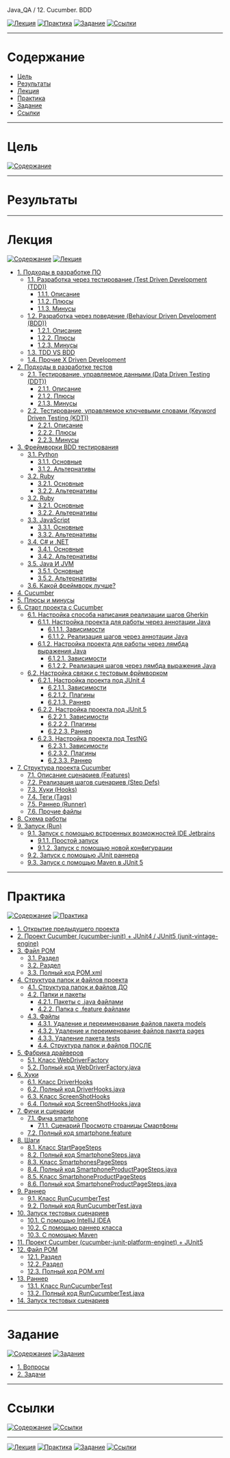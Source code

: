 Java_QA / 12. Cucumber. BDD

[![Лекция](https://img.shields.io/badge/-Лекция-ee99ff)](1.%20Лекция.md)
[![Практика](https://img.shields.io/badge/-Практика-aaffaa)](2.%20Практика.md)
[![Задание](https://img.shields.io/badge/-Задание-99ffee)](3.%20Задание.md)
[![Ссылки](https://img.shields.io/badge/-Ссылки-ffee99)](4.%20Ссылки.md)

***

# Содержание

* [Цель](#цель)
* [Результаты](#результаты)
* [Лекция](#лекция)
* [Практика](#практика)
* [Задание](#задание)
* [Ссылки](#ссылки)

***

# Цель

[![Содержание](https://img.shields.io/badge/-Содержание-1177ff)](#содержание)



***

# Результаты



***

# Лекция

[![Содержание](https://img.shields.io/badge/-Содержание-1177ff)](#содержание)
[![Лекция](https://img.shields.io/badge/-Лекция-ee99ff)](1.%20Лекция.md)


* [1. Подходы в разработке ПО](1.%20Лекция.md#1-подходы-в-разработке-по)
    * [1.1. Разработка через тестирование (Test Driven Development (TDD))](1.%20Лекция.md#11-разработка-через-тестирование-test-driven-development-tdd)
        * [1.1.1. Описание](1.%20Лекция.md#111-описание)
        * [1.1.2. Плюсы](1.%20Лекция.md#112-плюсы)
        * [1.1.3. Минусы](1.%20Лекция.md#113-минусы)
    * [1.2. Разработка через поведение (Behaviour Driven Development (BDD))](1.%20Лекция.md#12-разработка-через-поведение-behaviour-driven-development-bdd)
        * [1.2.1. Описание](v#121-описание)
        * [1.2.2. Плюсы](1.%20Лекция.md#122-плюсы)
        * [1.2.3. Минусы](1.%20Лекция.md#123-минусы)
    * [1.3. TDD VS BDD](1.%20Лекция.md#13-tdd-vs-bdd)
    * [1.4. Прочие X Driven Development](1.%20Лекция.md#14-прочие-x-driven-development)
* [2. Подходы в разработке тестов](1.%20Лекция.md#2-подходы-в-разработке-тестов)
    * [2.1. Тестирование, управляемое данными (Data Driven Testing (DDT))](1.%20Лекция.md#21-тестирование-управляемое-данными-data-driven-testing-ddt)
        * [2.1.1. Описание](1.%20Лекция.md#211-описание)
        * [2.1.2. Плюсы](1.%20Лекция.md#212-плюсы)
        * [2.1.3. Минусы](1.%20Лекция.md#213-минусы)
    * [2.2. Тестирование, управляемое ключевыми словами (Keyword Driven Testing (KDT))](1.%20Лекция.md#22-тестирование-управляемое-ключевыми-словами-keyword-driven-testing-kdt)
        * [2.2.1. Описание](1.%20Лекция.md#221-описание)
        * [2.2.2. Плюсы](1.%20Лекция.md#222-плюсы)
        * [2.2.3. Минусы](1.%20Лекция.md#223-минусы)
* [3. Фреймворки BDD тестирования](1.%20Лекция.md#3-фреймворки-bdd-тестирования)
    * [3.1. Python](1.%20Лекция.md#31-python)
        * [3.1.1. Основные](1.%20Лекция.md#311-основные)
        * [3.1.2. Альтернативы](1.%20Лекция.md#312-альтернативы)
    * [3.2. Ruby](1.%20Лекция.md#32-ruby)
        * [3.2.1. Основные](1.%20Лекция.md#321-основные)
        * [3.2.2. Альтернативы](1.%20Лекция.md#322-альтернативы)
    * [3.2. Ruby](1.%20Лекция.md#32-ruby)
        * [3.2.1. Основные](1.%20Лекция.md#321-основные)
        * [3.2.2. Альтернативы](1.%20Лекция.md#322-альтернативы)
    * [3.3. JavaScript](1.%20Лекция.md#33-javascript)
        * [3.3.1. Основные](1.%20Лекция.md#331-основные)
        * [3.3.2. Альтернативы](1.%20Лекция.md#332-альтернативы)
    * [3.4. C# и .NET](1.%20Лекция.md#34-c-и-net)
        * [3.4.1. Основные](1.%20Лекция.md#341-основные)
        * [3.4.2. Альтернативы](1.%20Лекция.md#342-альтернативы)
    * [3.5. Java И JVM](1.%20Лекция.md#35-java-и-jvm)
        * [3.5.1. Основные](1.%20Лекция.md#351-основные)
        * [3.5.2. Альтернативы](1.%20Лекция.md#352-альтернативы)
    * [3.6. Какой фреймворк лучше?](1.%20Лекция.md#36-какой-фреймворк-лучше)
* [4. Cucumber](1.%20Лекция.md#4-cucumber)
* [5. Плюсы и минусы](1.%20Лекция.md#5-плюсы-и-минусы)
* [6. Старт проекта с Cucumber](1.%20Лекция.md#6-старт-проекта-с-cucumber)
    * [6.1. Настройка способа написания реализации шагов Gherkin](1.%20Лекция.md#61-настройка-способа-написания-реализации-шагов-gherkin)
        * [6.1.1. Настройка проекта для работы через аннотации Java](1.%20Лекция.md#611-настройка-проекта-для-работы-через-аннотации-java)
            * [6.1.1.1. Зависимости](1.%20Лекция.md#6111-зависимости)
            * [6.1.1.2. Реализация шагов через аннотации Java](1.%20Лекция.md#6112-реализация-шагов-через-аннотации-java)
        * [6.1.2. Настройка проекта для работы через лямбда выражения Java](1.%20Лекция.md#612-настройка-проекта-для-работы-через-лямбда-выражения-java)
            * [6.1.2.1. Зависимости](1.%20Лекция.md#6121-зависимости)
            * [6.1.2.2. Реализация шагов через лямбда выражения Java](1.%20Лекция.md#6122-реализация-шагов-через-лямбда-выражения-java)
    * [6.2. Настройка связки с тестовым фрймворком](1.%20Лекция.md#62-настройка-связки-с-тестовым-фрймворком)
        * [6.2.1. Настройка проекта под JUnit 4](1.%20Лекция.md#621-настройка-проекта-под-junit-4)
            * [6.2.1.1. Зависимости](1.%20Лекция.md#6211-зависимости)
            * [6.2.1.2. Плагины](1.%20Лекция.md#6212-плагины)
            * [6.2.1.3. Раннер](1.%20Лекция.md#6213-раннер)
        * [6.2.2. Настройка проекта под JUnit 5](1.%20Лекция.md#622-настройка-проекта-под-junit-5)
            * [6.2.2.1. Зависимости](1.%20Лекция.md#6221-зависимости)
            * [6.2.2.2. Плагины](1.%20Лекция.md#6222-плагины)
            * [6.2.2.3. Раннер](1.%20Лекция.md#6223-раннер)
        * [6.2.3. Настройка проекта под TestNG](1.%20Лекция.md#623-настройка-проекта-под-testng)
            * [6.2.3.1. Зависимости](1.%20Лекция.md#6231-зависимости)
            * [6.2.3.2. Плагины](1.%20Лекция.md#6232-плагины)
            * [6.2.3.3. Раннер](1.%20Лекция.md#6233-раннер)
* [7. Структура проекта Cucumber](1.%20Лекция.md#7-структура-проекта-cucumber)
    * [7.1. Описание сценариев (Features)](1.%20Лекция.md#71-описание-сценариев-features)
    * [7.2. Реализация шагов сценариев (Step Defs)](1.%20Лекция.md#72-реализация-шагов-сценариев-step-defs)
    * [7.3. Хуки (Hooks)](1.%20Лекция.md#73-хуки-hooks)
    * [7.4. Теги (Tags)](1.%20Лекция.md#74-теги-tags)
    * [7.5. Раннер (Runner)](1.%20Лекция.md#75-раннер-runner)
    * [7.6. Прочие файлы](1.%20Лекция.md#76-прочие-файлы)
* [8. Схема работы](1.%20Лекция.md#8-схема-работы)
* [9. Запуск (Run)](1.%20Лекция.md#9-запуск-run)
    * [9.1. Запуск с помощью встроенных возможностей IDE Jetbrains](1.%20Лекция.md#91-запуск-с-помощью-встроенных-возможностей-ide-jetbrains)
        * [9.1.1. Простой запуск](1.%20Лекция.md#911-простой-запуск)
        * [9.1.2. Запуск с помощью новой конфигурации](1.%20Лекция.md#912-запуск-с-помощью-новой-конфигурации)
    * [9.2. Запуск с помощью JUnit раннера](1.%20Лекция.md#92-запуск-с-помощью-junit-раннера)
    * [9.3. Запуск с помощью Maven в JUnit 5](1.%20Лекция.md#93-запуск-с-помощью-maven-в-junit-5)

***

# Практика

[![Содержание](https://img.shields.io/badge/-Содержание-1177ff)](#содержание)
[![Практика](https://img.shields.io/badge/-Практика-aaffaa)](2.%20Практика.md)

* [1. Открытие предыдущего проекта](2.%20Практика.md#1-открытие-предыдущего-проекта)
* [2. Проект Cucumber (cucumber-junit) + JUnit4 / JUnit5 (junit-vintage-engine)](2.%20Практика.md#2-проект-cucumber-cucumber-junit--junit4--junit5-junit-vintage-engine)
* [3. Файл POM](2.%20Практика.md#3-файл-pom)
    * [3.1. Раздел <properties>](2.%20Практика.md#31-раздел-properties)
    * [3.2. Раздел <dependencies>](2.%20Практика.md#32-раздел-dependencies)
    * [3.3. Полный код POM.xml](2.%20Практика.md#33-полный-код-pomxml)
* [4. Структура папок и файлов проекта](2.%20Практика.md#4-структура-папок-и-файлов-проекта)
    * [4.1. Структура папок и файлов ДО](2.%20Практика.md#41-структура-папок-и-файлов-до)
    * [4.2. Папки и пакеты](2.%20Практика.md#42-папки-и-пакеты)
        * [4.2.1. Пакеты с .java файлами](2.%20Практика.md#421-пакеты-с-java-файлами)
        * [4.2.2. Папка с .feature файлами](2.%20Практика.md#422-папка-с-feature-файлами)
    * [4.3. Файлы](2.%20Практика.md#43-файлы)
        * [4.3.1. Удаление и переименование файлов пакета models](2.%20Практика.md#431-удаление-и-переименование-файлов-пакета-models)
        * [4.3.2. Удаление и переименование файлов пакета pages](2.%20Практика.md#432-удаление-и-переименование-файлов-пакета-pages)
        * [4.3.3. Удаление пакета tests](2.%20Практика.md#433-удаление-пакета-tests)
        * [4.4. Структура папок и файлов ПОСЛЕ](2.%20Практика.md#44-структура-папок-и-файлов-после)
* [5. Фабрика драйверов](2.%20Практика.md#5-фабрика-драйверов)
    * [5.1. Класс WebDriverFactory](2.%20Практика.md#51-класс-webdriverfactory)
    * [5.2. Полный код WebDriverFactory.java](2.%20Практика.md#52-полный-код-webdriverfactoryjava)
* [6. Хуки](2.%20Практика.md#6-хуки)
    * [6.1. Класс DriverHooks](2.%20Практика.md#61-класс-driverhooks)
    * [6.2. Полный код DriverHooks.java](2.%20Практика.md#62-полный-код-driverhooksjava)
    * [6.3. Класс ScreenShotHooks](2.%20Практика.md#63-класс-screenshothooks)
    * [6.4. Полный код ScreenShotHooks.java](2.%20Практика.md#64-полный-код-screenshothooksjava)
* [7. Фичи и сценарии](2.%20Практика.md#7-фичи-и-сценарии)
    * [7.1. Фича smartphone](2.%20Практика.md#71-фича-smartphone)
        * [7.1.1. Сценарий Просмотр страницы Смартфоны](2.%20Практика.md#711-сценарий-просмотр-страницы-смартфоны)
    * [7.2. Полный код smartphone.feature](2.%20Практика.md#72-полный-код-smartphonefeature)
* [8. Шаги](2.%20Практика.md#8-шаги)
    * [8.1. Класс StartPageSteps](2.%20Практика.md#81-класс-startpagesteps)
    * [8.2. Полный код SmartphoneSteps.java](2.%20Практика.md#82-полный-код-smartphonestepsjava)
    * [8.3. Класс SmartphonesPageSteps](2.%20Практика.md#83-класс-smartphonespagesteps)
    * [8.4. Полный код SmartphoneProductPageSteps.java](2.%20Практика.md#84-полный-код-smartphoneproductpagestepsjava)
    * [8.5. Класс SmartphoneProductPageSteps](2.%20Практика.md#85-класс-smartphoneproductpagesteps)
    * [8.6. Полный код SmartphoneProductPageSteps.java](2.%20Практика.md#86-полный-код-smartphoneproductpagestepsjava)
* [9. Раннер](2.%20Практика.md#9-раннер)
    * [9.1. Класс RunCucumberTest](2.%20Практика.md#91-класс-runcucumbertest)
    * [9.2. Полный код RunCucumberTest.java](2.%20Практика.md#92-полный-код-runcucumbertestjava)
* [10. Запуск тестовых сценариев](2.%20Практика.md#10-запуск-тестовых-сценариев)
    * [10.1. С помощью IntelliJ IDEA](2.%20Практика.md#101-с-помощью-intellij-idea)
    * [10.2. С помощью раннер класса](2.%20Практика.md#102-с-помощью-раннер-класса)
    * [10.3. С помощью Maven](2.%20Практика.md#103-с-помощью-maven)
* [11. Проект Cucumber (cucumber-junit-platform-enginet) + JUnit5](2.%20Практика.md#11-проект-cucumber-cucumber-junit-platform-enginet--junit5)
* [12. Файл POM](2.%20Практика.md#12-файл-pom)
    * [12.1. Раздел <dependencies>](2.%20Практика.md#121-раздел-dependencies)
    * [12.2. Раздел <build><plugins>](2.%20Практика.md#122-раздел-buildplugins)
    * [12.3. Полный код POM.xml](2.%20Практика.md#123-полный-код-pomxml)
* [13. Раннер](2.%20Практика.md#13-раннер)
    * [13.1. Класс RunCucumberTest](2.%20Практика.md#131-класс-runcucumbertest)
    * [13.2. Полный код RunCucumberTest.java](2.%20Практика.md#132-полный-код-runcucumbertestjava)
* [14. Запуск тестовых сценариев](2.%20Практика.md#14-запуск-тестовых-сценариев)

***

# Задание

[![Содержание](https://img.shields.io/badge/-Содержание-1177ff)](#содержание)
[![Задание](https://img.shields.io/badge/-Задание-99ffee)](3.%20Задание.md)

* [1. Вопросы](3.%20Задание.md#1-вопросы)
* [2. Задачи](3.%20Задание.md#2-задачи)

***

# Ссылки

[![Содержание](https://img.shields.io/badge/-Содержание-1177ff)](#содержание)
[![Ссылки](https://img.shields.io/badge/-Ссылки-ffee99)](4.%20Ссылки.md)

***

[![Лекция](https://img.shields.io/badge/-Лекция-ee99ff)](1.%20Лекция.md)
[![Практика](https://img.shields.io/badge/-Практика-aaffaa)](2.%20Практика.md)
[![Задание](https://img.shields.io/badge/-Задание-99ffee)](3.%20Задание.md)
[![Ссылки](https://img.shields.io/badge/-Ссылки-ffee99)](4.%20Ссылки.md)